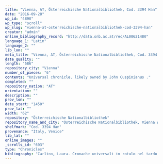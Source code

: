 ```yaml
---
title: "Vienna, AT, Österreichische Nationalbibliothek, Cod. 3394 Han"
date: "2016-09-28"
wp_id: "4890"
wp_type: "scroll"
wp_slug: "vienna-at-osterreichische-nationalbibliothek-cod-3394-han"
creator: "admin"
online_bibliography_record: "http://data.onb.ac.at/rec/AL00621480"
language_1: "Latin"
language_2: ""
lib_lon: ""
meta_title: "Vienna, AT, Österreichische Nationalbibliothek, Cod. 3394 Han"
date_quality: ""
length: "586"
repository_city: "Vienna"
number_of_pieces: "6"
contents: "Universal chronicle, likely owned by John Cuspinianus ."
completed: ""
repository_nation: "AT"
orientation: ""
description: ""
prov_lon: ""
date_start: "1450"
prov_lat: ""
width: "62"
repository: "Österreichische Nationalbibliothek"
repository_name_and_city: "Österreichische Nationalbibliothek, Vienna AT"
shelfmark: "Cod. 3394 Han"
provenance: "Italy, Venice"
lib_lat: ""
online_images: ""
_scrolls_id: "603"
type: "Chronicles"
bibliography: "Carlino, Laura. Cronache universali in rotulo nel tardo Medioevo: la storia per immagini nel ms. 258 della Biblioteca statale di Cremona. Istituto Poligrafico e Zecca dello Stato, 1997. 36 n17."
---
```



